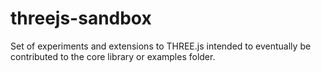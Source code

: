# threejs-sandbox

Set of experiments and extensions to THREE.js intended to eventually be contributed to the core library or examples folder.
